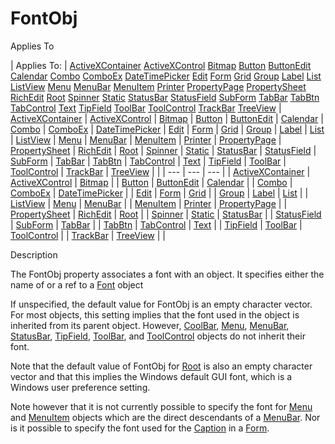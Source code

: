




<h1 class="heading"><span class="name">FontObj</span></h1>

Applies To

| Applies To: | [ActiveXContainer](../a-z/activexcontainer.md) [ActiveXControl](../a-z/activexcontrol.md) [Bitmap](../a-z/bitmap.md) [Button](../a-z/button.md) [ButtonEdit](../a-z/buttonedit.md) [Calendar](../a-z/calendar.md) [Combo](../a-z/combo.md) [ComboEx](../a-z/comboex.md) [DateTimePicker](../a-z/datetimepicker.md) [Edit](../a-z/edit.md) [Form](../a-z/form.md) [Grid](../a-z/grid.md) [Group](../a-z/group.md) [Label](../a-z/label.md) [List](../a-z/list.md) [ListView](../a-z/listview.md) [Menu](../a-z/menu.md) [MenuBar](../a-z/menubar.md) [MenuItem](../a-z/menuitem.md) [Printer](../a-z/printer.md) [PropertyPage](../a-z/propertypage.md) [PropertySheet](../a-z/propertysheet.md) [RichEdit](../a-z/richedit.md) [Root](../a-z/root.md) [Spinner](../a-z/spinner.md) [Static](../a-z/static.md) [StatusBar](../a-z/statusbar.md) [StatusField](../a-z/statusfield.md) [SubForm](../a-z/subform.md) [TabBar](../a-z/tabbar.md) [TabBtn](../a-z/tabbtn.md) [TabControl](../a-z/tabcontrol.md) [Text](../a-z/text.md) [TipField](../a-z/tipfield.md) [ToolBar](../a-z/toolbar.md) [ToolControl](../a-z/toolcontrol.md) [TrackBar](../a-z/trackbar.md) [TreeView](../a-z/treeview.md) | [ActiveXContainer](../a-z/activexcontainer.md) | [ActiveXControl](../a-z/activexcontrol.md) | [Bitmap](../a-z/bitmap.md) | [Button](../a-z/button.md) | [ButtonEdit](../a-z/buttonedit.md) | [Calendar](../a-z/calendar.md) | [Combo](../a-z/combo.md) | [ComboEx](../a-z/comboex.md) | [DateTimePicker](../a-z/datetimepicker.md) | [Edit](../a-z/edit.md) | [Form](../a-z/form.md) | [Grid](../a-z/grid.md) | [Group](../a-z/group.md) | [Label](../a-z/label.md) | [List](../a-z/list.md) | [ListView](../a-z/listview.md) | [Menu](../a-z/menu.md) | [MenuBar](../a-z/menubar.md) | [MenuItem](../a-z/menuitem.md) | [Printer](../a-z/printer.md) | [PropertyPage](../a-z/propertypage.md) | [PropertySheet](../a-z/propertysheet.md) | [RichEdit](../a-z/richedit.md) | [Root](../a-z/root.md) | [Spinner](../a-z/spinner.md) | [Static](../a-z/static.md) | [StatusBar](../a-z/statusbar.md) | [StatusField](../a-z/statusfield.md) | [SubForm](../a-z/subform.md) | [TabBar](../a-z/tabbar.md) | [TabBtn](../a-z/tabbtn.md) | [TabControl](../a-z/tabcontrol.md) | [Text](../a-z/text.md) | [TipField](../a-z/tipfield.md) | [ToolBar](../a-z/toolbar.md) | [ToolControl](../a-z/toolcontrol.md) | [TrackBar](../a-z/trackbar.md) | [TreeView](../a-z/treeview.md) |  |
| --- | --- | ---  |
| [ActiveXContainer](../a-z/activexcontainer.md) | [ActiveXControl](../a-z/activexcontrol.md) | [Bitmap](../a-z/bitmap.md) |
| [Button](../a-z/button.md) | [ButtonEdit](../a-z/buttonedit.md) | [Calendar](../a-z/calendar.md) |
| [Combo](../a-z/combo.md) | [ComboEx](../a-z/comboex.md) | [DateTimePicker](../a-z/datetimepicker.md) |
| [Edit](../a-z/edit.md) | [Form](../a-z/form.md) | [Grid](../a-z/grid.md) |
| [Group](../a-z/group.md) | [Label](../a-z/label.md) | [List](../a-z/list.md) |
| [ListView](../a-z/listview.md) | [Menu](../a-z/menu.md) | [MenuBar](../a-z/menubar.md) |
| [MenuItem](../a-z/menuitem.md) | [Printer](../a-z/printer.md) | [PropertyPage](../a-z/propertypage.md) |
| [PropertySheet](../a-z/propertysheet.md) | [RichEdit](../a-z/richedit.md) | [Root](../a-z/root.md) |
| [Spinner](../a-z/spinner.md) | [Static](../a-z/static.md) | [StatusBar](../a-z/statusbar.md) |
| [StatusField](../a-z/statusfield.md) | [SubForm](../a-z/subform.md) | [TabBar](../a-z/tabbar.md) |
| [TabBtn](../a-z/tabbtn.md) | [TabControl](../a-z/tabcontrol.md) | [Text](../a-z/text.md) |
| [TipField](../a-z/tipfield.md) | [ToolBar](../a-z/toolbar.md) | [ToolControl](../a-z/toolcontrol.md) |
| [TrackBar](../a-z/trackbar.md) | [TreeView](../a-z/treeview.md) |  |


Description


The FontObj property associates a font with an object. It specifies either the name of or a ref to a [Font](../a-z/font.md) object


If unspecified, the default value for FontObj is an empty character vector. For most objects, this setting implies that the font used in the object is inherited from its parent object. However, [CoolBar](../a-z/coolbar.md), [Menu](../a-z/menu.md), [MenuBar](../a-z/menubar.md), [StatusBar](../a-z/statusbar.md), [TipField](../a-z/tipfield.md), [ToolBar](../a-z/toolbar.md), and [ToolControl](../a-z/toolcontrol.md) objects do not inherit their font.


Note that the default value of FontObj for [Root](../a-z/root.md) is also an empty character vector and that this implies the Windows default GUI font, which is a Windows user preference setting.


Note however that it is not currently possible to specify the font for [Menu](../a-z/menu.md) and [MenuItem](../a-z/menuitem.md) objects which are the direct descendants of a [MenuBar](../a-z/menubar.md). Nor is it possible to specify the font used for the [Caption](../a-z/caption.md) in a [Form](../a-z/form.md).



